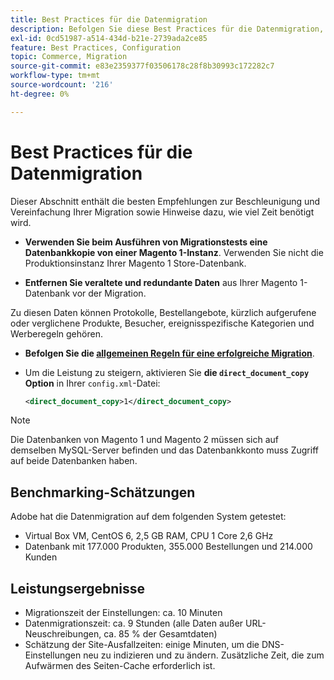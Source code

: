 ```yaml
---
title: Best Practices für die Datenmigration
description: Befolgen Sie diese Best Practices für die Datenmigration, um eine erfolgreiche Aktualisierung von Magento 1 auf Magento 2 sicherzustellen.
exl-id: 0cd51987-a514-434d-b21e-2739ada2ce85
feature: Best Practices, Configuration
topic: Commerce, Migration
source-git-commit: e83e2359377f03506178c28f8b30993c172282c7
workflow-type: tm+mt
source-wordcount: '216'
ht-degree: 0%

---
```


# Best Practices für die Datenmigration

Dieser Abschnitt enthält die besten Empfehlungen zur Beschleunigung und Vereinfachung Ihrer Migration sowie Hinweise dazu, wie viel Zeit benötigt wird.

* **Verwenden Sie beim Ausführen von Migrationstests eine Datenbankkopie von einer Magento 1-Instanz**. Verwenden Sie nicht die Produktionsinstanz Ihrer Magento 1 Store-Datenbank.

* **Entfernen Sie veraltete und redundante Daten** aus Ihrer Magento 1-Datenbank vor der Migration.

Zu diesen Daten können Protokolle, Bestellangebote, kürzlich aufgerufene oder verglichene Produkte, Besucher, ereignisspezifische Kategorien und Werberegeln gehören.

* **Befolgen Sie die [allgemeinen Regeln für eine erfolgreiche Migration](migrate-data/overview.md#migration-overview)**.

* Um die Leistung zu steigern, aktivieren Sie **die `direct_document_copy` Option** in Ihrer `config.xml`-Datei:

  ```xml
  <direct_document_copy>1</direct_document_copy>
  ```

>[!NOTE]
>
>Die Datenbanken von Magento 1 und Magento 2 müssen sich auf demselben MySQL-Server befinden und das Datenbankkonto muss Zugriff auf beide Datenbanken haben.

## Benchmarking-Schätzungen

Adobe hat die Datenmigration auf dem folgenden System getestet:

* Virtual Box VM, CentOS 6, 2,5 GB RAM, CPU 1 Core 2,6 GHz
* Datenbank mit 177.000 Produkten, 355.000 Bestellungen und 214.000 Kunden

## Leistungsergebnisse

* Migrationszeit der Einstellungen: ca. 10 Minuten
* Datenmigrationszeit: ca. 9 Stunden (alle Daten außer URL-Neuschreibungen, ca. 85 % der Gesamtdaten)
* Schätzung der Site-Ausfallzeiten: einige Minuten, um die DNS-Einstellungen neu zu indizieren und zu ändern. Zusätzliche Zeit, die zum Aufwärmen des Seiten-Cache erforderlich ist.

